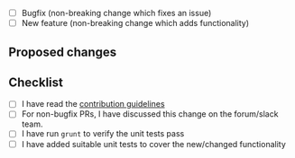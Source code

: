 <!--
## Before you hit that Submit button....

Please read our [contribution guidelines](https://github.com/node-red/node-red-nodes/blob/master/CONTRIBUTING.md)
before submitting a pull-request.

## Types of changes

What types of changes does your code introduce?
Put an `x` in the boxes that apply
-->

- [ ] Bugfix (non-breaking change which fixes an issue)
- [ ] New feature (non-breaking change which adds functionality)

<!--
If you want to raise a pull-request with a new feature, or a refactoring
of existing code, it **may well get rejected** if it hasn't been discussed on
the [forum](https://discourse.nodered.org) or
[slack team](https://nodered.org/slack) first.

-->

## Proposed changes

<!-- Describe the nature of this change. What problem does it address? -->

## Checklist
<!-- Put an `x` in the boxes that apply -->

- [ ] I have read the [contribution guidelines](https://github.com/node-red/node-red-nodes/blob/master/CONTRIBUTING.md)
- [ ] For non-bugfix PRs, I have discussed this change on the forum/slack team.
- [ ] I have run `grunt` to verify the unit tests pass
- [ ] I have added suitable unit tests to cover the new/changed functionality

